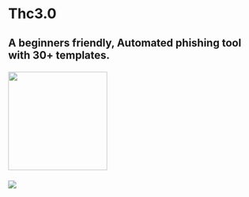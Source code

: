 # Thc3.0

<h2> A beginners friendly, Automated phishing tool with 30+ templates.
<p>
<img src="https://cybersapiens.com.au/wp-content/uploads/2021/07/1626357573804.png" style="width: 200px;">  </br>
</p>

<p align="left" dir="auto">
  <a href="https://shell.cloud.google.com/cloudshell/open?cloudshell_git_repo=https://github.com/mokkabca/thc3.0.git" rel="nofollow"><img src="https://camo.githubusercontent.com/1f5a0009d2c199f7e8926b3f46e0e6c0243f11e181401cbba973f96abb34cf27/68747470733a2f2f677374617469632e636f6d2f636c6f75647373682f696d616765732f6f70656e2d62746e2e737667" data-canonical-src="https://gstatic.com/cloudssh/images/open-btn.svg" style="max-width: 100%;"></a>
</p>

